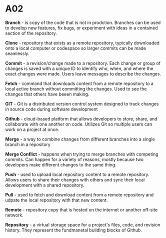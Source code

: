 # A02

**Branch** - is copy of the code that is not in prodction. Branches can be used to develop new features, fix bugs, or experiment with ideas in a contained section of the repository. 

**Clone** - repository that exists as a remote repository, typically downloaded onto a local computer or codespace so larger commits can be made seamlessly.

**Commit** - a revision/change made to a repository. Each change or group of changes is saved with a unique ID to identify who, when, and where the exact changes were made. Users leave messages to describe the changes. 

**Fetch** - command that downloads content from a remote repository to a local active branch without committing the changes. Used to see the changes that others have beeen making. 

**GIT** - Git is a distributed version control system designed to track changes in source code during software development

**Github** - cloud-based platform that allows developers to store, share, and collaborate with one another on code. Utilizes Git so multiple users can work on a project at once.

**Merge** - a way to combine changes from different branches into a single branch in a repository

**Merge Conflict** - happens when trying to merge branches with competing commits. Can happen for a variety of reasons, mostly because two developers make different changes to the same thing.

**Push** - used to upload local repository content to a remote repository. Allows users to share their changes with others and sync their local development with a shared repository.

**Pull** - used to fetch and download content from a remote repository and udpate the local repository with that new content. 

**Remote** - repository copy that is hosted on the internet or another off-site network. 

**Repository** - a virtual storage space for a project's files, code, and revision history. They represent the fundmanetal building blocks of Github.
